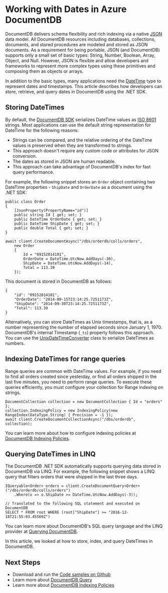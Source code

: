 <properties
    pageTitle="Working with dates in Azure DocumentDB | Azure"
    description="Learn about how to work with dates in Azure DocumentDB."
    services="documentdb"
    author="arramac"
    manager="jhubbard"
    editor="mimig"
    documentationcenter="" />
<tags
    ms.assetid="e587772f-ce9f-498c-a017-a51e7265bb23"
    ms.service="documentdb"
    ms.workload="data-services"
    ms.tgt_pltfrm="na"
    ms.devlang="na"
    ms.topic="article"
    ms.date="12/21/2016"
    wacn.date=""
    ms.author="arramac" />

# Working with Dates in Azure DocumentDB
DocumentDB delivers schema flexibility and rich indexing via a native [JSON](http://www.json.org) data model. All DocumentDB resources including databases, collections, documents, and stored procedures are modeled and stored as JSON documents. As a requirement for being portable, JSON (and DocumentDB) supports only a small set of basic types: String, Number, Boolean, Array, Object, and Null. However, JSON is flexible and allow developers and frameworks to represent more complex types using these primitives and composing them as objects or arrays. 

In addition to the basic types, many applications need the [DateTime](https://msdn.microsoft.com/zh-cn/library/system.datetime(v=vs.110).aspx) type to represent dates and timestamps. This article describes how developers can store, retrieve, and query dates in DocumentDB using the .NET SDK.

## Storing DateTimes
By default, the [DocumentDB SDK](/documentation/articles/documentdb-sdk-dotnet/) serializes DateTime values as [ISO 8601](http://www.iso.org/iso/catalogue_detail?csnumber=40874) strings. Most applications can use the default string representation for DateTime for the following reasons:

- Strings can be compared, and the relative ordering of the DateTime values is preserved when they are transformed to strings. 
- This approach doesn't require any custom code or attributes for JSON conversion.
- The dates as stored in JSON are human readable.
- This approach can take advantage of DocumentDB's index for fast query performance.

For example, the following snippet stores an `Order` object containing two DateTime properties - `ShipDate` and `OrderDate` as a document using the .NET SDK:

    public class Order
    {
        [JsonProperty(PropertyName="id")]
        public string Id { get; set; }
        public DateTime OrderDate { get; set; }
        public DateTime ShipDate { get; set; }
        public double Total { get; set; }
    }

    await client.CreateDocumentAsync("/dbs/orderdb/colls/orders", 
        new Order 
        { 
            Id = "09152014101",
            OrderDate = DateTime.UtcNow.AddDays(-30),
            ShipDate = DateTime.UtcNow.AddDays(-14), 
            Total = 113.39
        });

This document is stored in DocumentDB as follows:

    {
        "id": "09152014101",
        "OrderDate": "2014-09-15T23:14:25.7251173Z",
        "ShipDate": "2014-09-30T23:14:25.7251173Z",
        "Total": 113.39
    }
    

Alternatively, you can store DateTimes as Unix timestamps, that is, as a number representing the number of elapsed seconds since January 1, 1970. DocumentDB's internal Timestamp (`_ts`) property follows this approach. You can use the [UnixDateTimeConverter](https://msdn.microsoft.com/zh-cn/library/azure/microsoft.azure.documents.unixdatetimeconverter.aspx) class to serialize DateTimes as numbers. 

## Indexing DateTimes for range queries
Range queries are common with DateTime values. For example, if you need to find all orders created since yesterday, or find all orders shipped in the last five minutes, you need to perform range queries. To execute these queries efficiently, you must configure your collection for Range indexing on strings.

    DocumentCollection collection = new DocumentCollection { Id = "orders" };
    collection.IndexingPolicy = new IndexingPolicy(new RangeIndex(DataType.String) { Precision = -1 });
    await client.CreateDocumentCollectionAsync("/dbs/orderdb", collection);

You can learn more about how to configure indexing policies at [DocumentDB Indexing Policies](/documentation/articles/documentdb-indexing-policies/).

## Querying DateTimes in LINQ
The DocumentDB .NET SDK automatically supports querying data stored in DocumentDB via LINQ. For example, the following snippet shows a LINQ query that filters orders that were shipped in the last three days.

    IQueryable<Order> orders = client.CreateDocumentQuery<Order>("/dbs/orderdb/colls/orders")
        .Where(o => o.ShipDate >= DateTime.UtcNow.AddDays(-3));
          
    // Translated to the following SQL statement and executed on DocumentDB
    SELECT * FROM root WHERE (root["ShipDate"] >= "2016-12-18T21:55:03.45569Z")

You can learn more about DocumentDB's SQL query language and the LINQ provider at [Querying DocumentDB](/documentation/articles/documentdb-sql-query/).

In this article, we looked at how to store, index, and query DateTimes in DocumentDB.

## Next Steps
- Download and run the [Code samples on Github](https://github.com/Azure/azure-documentdb-dotnet/tree/master/samples/code-samples)
- Learn more about [DocumentDB Query](/documentation/articles/documentdb-sql-query/)
- Learn more about [DocumentDB Indexing Policies](/documentation/articles/documentdb-indexing-policies/)

